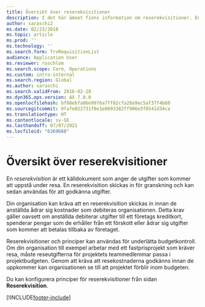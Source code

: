 ```yaml
---
title: Översikt över reserekvisitioner
description: I det här ämnet finns information om reserekvisitioner. En reserekvisition dokumenterar planerade resekostnader.
author: saraschi2
ms.date: 02/23/2018
ms.topic: article
ms.prod: ''
ms.technology: ''
ms.search.form: TrvRequisitionList
audience: Application User
ms.reviewer: roschlom
ms.search.scope: Core, Operations
ms.custom: intro-internal
ms.search.region: Global
ms.author: saraschi
ms.search.validFrom: 2016-02-28
ms.dyn365.ops.version: AX 7.0.0
ms.openlocfilehash: bf08ebfa86e9976a7ff82cfa28a9ec5af37f4b60
ms.sourcegitcommit: 0fafe022731f0e1e8693382ff906e3f8541d34ca
ms.translationtype: HT
ms.contentlocale: sv-SE
ms.lasthandoff: 07/07/2021
ms.locfileid: "6369668"
---
```

# <a name="travel-requisitions-overview"></a>Översikt över reserekvisitioner

En *reserekvisition* är ett källdokument som anger de utgifter som kommer att uppstå under resa. En reserekvisition skickas in för granskning och kan sedan användas för att godkänna utgifter.

Din organisation kan kräva att en reserekvisition skickas in innan de anställda ådrar sig kostnader som debiteras organisationen. Detta krav gäller oavsett om anställda debiterar utgifter till ett företags kreditkort, spenderar pengar som de erhåller från ett förskott eller ådrar sig utgifter som kommer att betalas tillbaka av företaget.

Reserekvisitioner och principer kan användas för underlätta budgetkontroll. Om din organisation till exempel arbetar med ett fastprisprojekt som kräver resa, måste reseutgifterna för projektets teammedlemmar passa i projektbudgeten. Genom att kräva att resekostnaderna godkänns innan de uppkommer kan organisationen se till att projektet förblir inom budgeten.

Du kan konfigurera principer för reserekvisitioner från sidan **Reserekvisition**.


[!INCLUDE[footer-include](../includes/footer-banner.md)]
